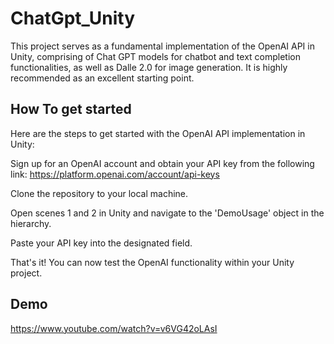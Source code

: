 # ChatGpt_Unity
This project serves as a fundamental implementation of the OpenAI API in Unity, comprising of Chat GPT models for chatbot and text completion functionalities, as well as Dalle 2.0 for image generation. It is highly recommended as an excellent starting point.

## How To get started
Here are the steps to get started with the OpenAI API implementation in Unity:

Sign up for an OpenAI account and obtain your API key from the following link: https://platform.openai.com/account/api-keys

Clone the repository to your local machine.

Open scenes 1 and 2 in Unity and navigate to the 'DemoUsage' object in the hierarchy.

Paste your API key into the designated field.

That's it! You can now test the OpenAI functionality within your Unity project.

## Demo
https://www.youtube.com/watch?v=v6VG42oLAsI
